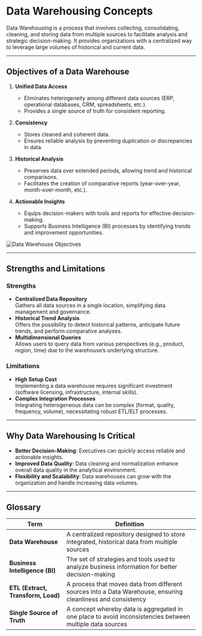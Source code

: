 # Data Warehousing Concepts

Data Warehousing is a process that involves collecting, consolidating, cleaning, and storing data from multiple sources to facilitate analysis and strategic decision-making. It provides organizations with a centralized way to leverage large volumes of historical and current data.

---

## Objectives of a Data Warehouse

1. **Unified Data Access**  
   - Eliminates heterogeneity among different data sources (ERP, operational databases, CRM, spreadsheets, etc.).  
   - Provides a single source of truth for consistent reporting.

2. **Consistency**  
   - Stores cleaned and coherent data.  
   - Ensures reliable analysis by preventing duplication or discrepancies in data.

3. **Historical Analysis**  
   - Preserves data over extended periods, allowing trend and historical comparisons.  
   - Facilitates the creation of comparative reports (year-over-year, month-over-month, etc.).

4. **Actionable Insights**  
   - Equips decision-makers with tools and reports for effective decision-making.  
   - Supports Business Intelligence (BI) processes by identifying trends and improvement opportunities.

![Data Warehouse Objectives](https://example.com/data_warehouse_objectives.png)

---

## Strengths and Limitations

### Strengths
- **Centralized Data Repository**  
  Gathers all data sources in a single location, simplifying data management and governance.
- **Historical Trend Analysis**  
  Offers the possibility to detect historical patterns, anticipate future trends, and perform comparative analyses.
- **Multidimensional Queries**  
  Allows users to query data from various perspectives (e.g., product, region, time) due to the warehouse’s underlying structure.

### Limitations
- **High Setup Cost**  
  Implementing a data warehouse requires significant investment (software licensing, infrastructure, internal skills).
- **Complex Integration Processes**  
  Integrating heterogeneous data can be complex (format, quality, frequency, volume), necessitating robust ETL/ELT processes.

---

## Why Data Warehousing Is Critical
- **Better Decision-Making**: Executives can quickly access reliable and actionable insights.  
- **Improved Data Quality**: Data cleaning and normalization enhance overall data quality in the analytical environment.  
- **Flexibility and Scalability**: Data warehouses can grow with the organization and handle increasing data volumes.

---

## Glossary

| **Term**               | **Definition**                                                                                               |
|------------------------|-------------------------------------------------------------------------------------------------------------|
| **Data Warehouse**     | A centralized repository designed to store integrated, historical data from multiple sources               |
| **Business Intelligence (BI)** | The set of strategies and tools used to analyze business information for better decision-making      |
| **ETL (Extract, Transform, Load)**   | A process that moves data from different sources into a Data Warehouse, ensuring cleanliness and consistency |
| **Single Source of Truth**    | A concept whereby data is aggregated in one place to avoid inconsistencies between multiple data sources |